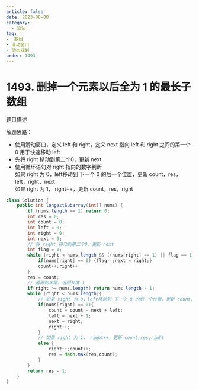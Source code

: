 ```yaml
---
article: false
date: 2023-08-08
category: 
  - 算法
tag: 
-  数组
- 滑动窗口
- 动态规划
order: 1493
---
```


# 1493. 删掉一个元素以后全为 1 的最长子数组


<Badge text="中等" type="warning" vertical="middle" />

[题目描述](https://leetcode.cn/problems/longest-subarray-of-1s-after-deleting-one-element/description/?envType=study-plan-v2&envId=leetcode-75)


解题思路：    
- 使用滑动窗口，定义 left 和 right，定义 next 指向 left 和 right 之间的第一个 0 用于快速移动 left   
- 先将 right 移动到第二个0，更新 next
- 使用循环语句对 right 指向的数字判断  
  如果 right 为 0，left移动到 下一个 0 的后一个位置，更新 count，res，left，right，next  
  如果 right 为 1， right++，更新 count，res，right
  

```java
class Solution {
    public int longestSubarray(int[] nums) {
        if (nums.length == 1) return 0;
        int res = 0;
        int count = 0;
        int left = 0;
        int right = 0;
        int next = 0;
        // 将 right 移动到第二个0，更新 next
        int flag = 1;
        while (right < nums.length && ((nums[right] == 1) || flag == 1)){
            if(nums[right] == 0) {flag--;next = right;}
            count++;right++;
        }
        res = count;
        // 遍历到末尾，返回长度-1
        if(right >= nums.length) return nums.length - 1;
        while (right < nums.length){
            // 如果 right 为 0，left移动到 下一个 0 的后一个位置，更新 count，res，left，right，next
            if(nums[right] == 0){
                count = count - next + left;
                left = next + 1;
                next = right;
                right++;
            }
            // 如果 right 为 1， right++，更新 count,res,right
            else {
                right++;count++;
                res = Math.max(res,count);
            }
        }
        return res - 1;
    }
}
```